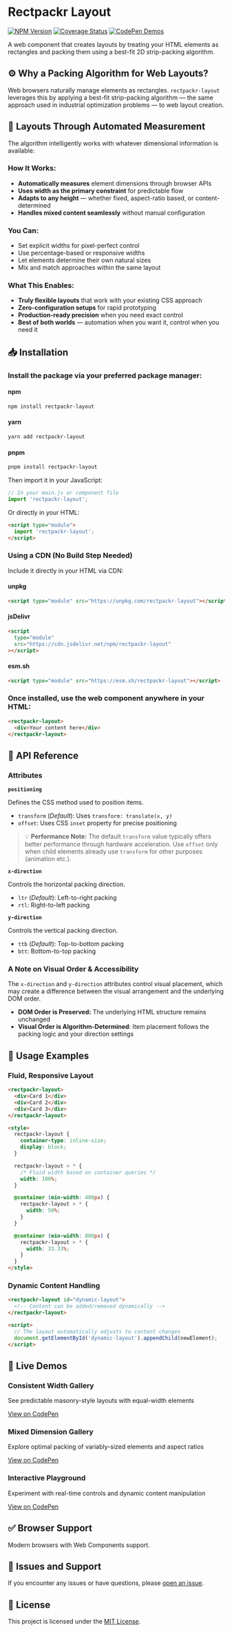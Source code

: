 # Rectpackr Layout

[![NPM Version](https://img.shields.io/npm/v/rectpackr-layout)](https://www.npmjs.com/package/rectpackr-layout)
[![Coverage Status](https://img.shields.io/coverallsCoverage/github/styiannis/rectpackr-layout)](https://coveralls.io/github/styiannis/rectpackr-layout?branch=main)
[![CodePen Demos](https://img.shields.io/badge/CodePen-Demos-blue)](https://codepen.io/collection/dGpeLa)

A web component that creates layouts by treating your HTML elements as rectangles and packing them using a best-fit 2D strip-packing algorithm.

## ⚙️ Why a Packing Algorithm for Web Layouts?

Web browsers naturally manage elements as rectangles. `rectpackr-layout` leverages this by applying a best-fit strip-packing algorithm — the same approach used in industrial optimization problems — to web layout creation.

## 🤖 Layouts Through Automated Measurement

The algorithm intelligently works with whatever dimensional information is available:

### How It Works:

- **Automatically measures** element dimensions through browser APIs
- **Uses width as the primary constraint** for predictable flow
- **Adapts to any height** — whether fixed, aspect-ratio based, or content-determined
- **Handles mixed content seamlessly** without manual configuration

### You Can:

- Set explicit widths for pixel-perfect control
- Use percentage-based or responsive widths
- Let elements determine their own natural sizes
- Mix and match approaches within the same layout

### What This Enables:

- **Truly flexible layouts** that work with your existing CSS approach
- **Zero-configuration setups** for rapid prototyping
- **Production-ready precision** when you need exact control
- **Best of both worlds** — automation when you want it, control when you need it

## 📥 Installation

### Install the package via your preferred package manager:

#### npm

```bash
npm install rectpackr-layout
```

#### yarn

```bash
yarn add rectpackr-layout
```

#### pnpm

```bash
pnpm install rectpackr-layout
```

Then import it in your JavaScript:

```javascript
// In your main.js or component file
import 'rectpackr-layout';
```

Or directly in your HTML:

```html
<script type="module">
  import 'rectpackr-layout';
</script>
```

### Using a CDN (No Build Step Needed)

Include it directly in your HTML via CDN:

#### unpkg

```html
<script type="module" src="https://unpkg.com/rectpackr-layout"></script>
```

#### jsDelivr

```html
<script
  type="module"
  src="https://cdn.jsdelivr.net/npm/rectpackr-layout"
></script>
```

#### esm.sh

```html
<script type="module" src="https://esm.sh/rectpackr-layout"></script>
```

### Once installed, use the web component anywhere in your HTML:

```html
<rectpackr-layout>
  <div>Your content here</div>
</rectpackr-layout>
```

## 📖 API Reference

### Attributes

**`positioning`**

Defines the CSS method used to position items.

- `transform` (_Default_): Uses `transform: translate(x, y)`
- `offset`: Uses CSS `inset` property for precise positioning

> 💡 **Performance Note:** The default `transform` value typically offers better performance through hardware acceleration. Use `offset` only when child elements already use `transform` for other purposes (animation etc.).

**`x-direction`**

Controls the horizontal packing direction.

- `ltr` (_Default_): Left-to-right packing
- `rtl`: Right-to-left packing

**`y-direction`**

Controls the vertical packing direction.

- `ttb` (_Default_): Top-to-bottom packing
- `btt`: Bottom-to-top packing

### A Note on Visual Order & Accessibility

The `x-direction` and `y-direction` attributes control visual placement, which may create a difference between the visual arrangement and the underlying DOM order.

- **DOM Order is Preserved:** The underlying HTML structure remains unchanged
- **Visual Order is Algorithm-Determined**: Item placement follows the packing logic and your direction settings

## 🚀 Usage Examples

### Fluid, Responsive Layout

```html
<rectpackr-layout>
  <div>Card 1</div>
  <div>Card 2</div>
  <div>Card 3</div>
</rectpackr-layout>

<style>
  rectpackr-layout {
    container-type: inline-size;
    display: block;
  }

  rectpackr-layout > * {
    /* Fluid width based on container queries */
    width: 100%;
  }

  @container (min-width: 400px) {
    rectpackr-layout > * {
      width: 50%;
    }
  }

  @container (min-width: 800px) {
    rectpackr-layout > * {
      width: 33.33%;
    }
  }
</style>
```

### Dynamic Content Handling

```html
<rectpackr-layout id="dynamic-layout">
  <!-- Content can be added/removed dynamically -->
</rectpackr-layout>

<script>
  // The layout automatically adjusts to content changes
  document.getElementById('dynamic-layout').appendChild(newElement);
</script>
```

## 🎯 Live Demos

### Consistent Width Gallery

See predictable masonry-style layouts with equal-width elements

[View on CodePen](https://codepen.io/styiannis/pen/ogbzBXg)

### Mixed Dimension Gallery

Explore optimal packing of variably-sized elements and aspect ratios

[View on CodePen](https://codepen.io/styiannis/pen/XJXjayR)

### Interactive Playground

Experiment with real-time controls and dynamic content manipulation

[View on CodePen](https://codepen.io/styiannis/pen/qEbqMBZ)

## ✅ Browser Support

Modern browsers with Web Components support.

## 🔧 Issues and Support

If you encounter any issues or have questions, please [open an issue](https://github.com/styiannis/rectpackr-layout/issues).

## 📄 License

This project is licensed under the [MIT License](https://github.com/styiannis/rectpackr-layout?tab=MIT-1-ov-file#readme).
